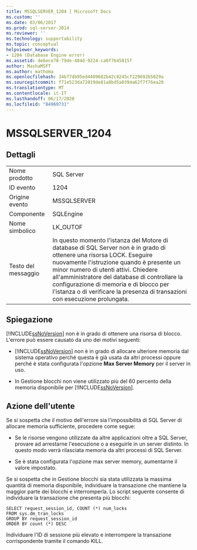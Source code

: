 ```yaml
---
title: MSSQLSERVER_1204 | Microsoft Docs
ms.custom: ''
ms.date: 03/06/2017
ms.prod: sql-server-2014
ms.reviewer: ''
ms.technology: supportability
ms.topic: conceptual
helpviewer_keywords:
- 1204 (Database Engine error)
ms.assetid: de6ece78-79de-484d-9224-ca0f7645815f
author: MashaMSFT
ms.author: mathoma
ms.openlocfilehash: 34b77db95ed4409682b42c0245cf229692b5029a
ms.sourcegitcommit: f71e523da72019de81a8bd5a0394a62f7f76ea20
ms.translationtype: MT
ms.contentlocale: it-IT
ms.lasthandoff: 06/17/2020
ms.locfileid: "84969731"
---
```

# <a name="mssqlserver_1204"></a>MSSQLSERVER_1204
    
## <a name="details"></a>Dettagli  
  
|||  
|-|-|  
|Nome prodotto|SQL Server|  
|ID evento|1204|  
|Origine evento|MSSQLSERVER|  
|Componente|SQLEngine|  
|Nome simbolico|LK_OUTOF|  
|Testo del messaggio|In questo momento l'istanza del Motore di database di SQL Server non è in grado di ottenere una risorsa LOCK. Eseguire nuovamente l'istruzione quando è presente un minor numero di utenti attivi. Chiedere all'amministratore del database di controllare la configurazione di memoria e di blocco per l'istanza o di verificare la presenza di transazioni con esecuzione prolungata.|  
  
## <a name="explanation"></a>Spiegazione  
 [!INCLUDE[ssNoVersion](../../includes/ssnoversion-md.md)] non è in grado di ottenere una risorsa di blocco. L'errore può essere causato da uno dei motivi seguenti:  
  
-   [!INCLUDE[ssNoVersion](../../includes/ssnoversion-md.md)] non è in grado di allocare ulteriore memoria dal sistema operativo perché questa è già usata da altri processi oppure perché è stata configurata l'opzione **Max Server Memory** per il server in uso.  
  
-   In Gestione blocchi non viene utilizzato più del 60 percento della memoria disponibile per [!INCLUDE[ssNoVersion](../../includes/ssnoversion-md.md)].  
  
## <a name="user-action"></a>Azione dell'utente  
 Se si sospetta che il motivo dell'errore sia l'impossibilità di SQL Server di allocare memoria sufficiente, procedere come segue:  
  
-   Se le risorse vengono utilizzate da altre applicazioni oltre a SQL Server, provare ad arrestarne l'esecuzione o a eseguirle in un server distinto. In questo modo verrà rilasciata memoria da altri processi di SQL Server.  
  
-   Se è stata configurata l'opzione max server memory, aumentarne il valore impostato.  
  
 Se si sospetta che in Gestione blocchi sia stata utilizzata la massima quantità di memoria disponibile, individuare la transazione che mantiene la maggior parte dei blocchi e interromperla. Lo script seguente consente di individuare la transazione che presenta più blocchi:  
  
```  
SELECT request_session_id, COUNT (*) num_locks  
FROM sys.dm_tran_locks  
GROUP BY request_session_id   
ORDER BY count (*) DESC  
```  
  
 Individuare l'ID di sessione più elevato e interrompere la transazione corrispondente tramite il comando KILL.  
  
  
